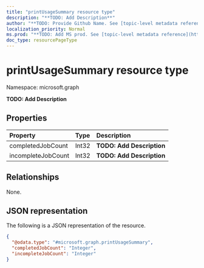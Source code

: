 ```yaml
---
title: "printUsageSummary resource type"
description: "**TODO: Add Description**"
author: "**TODO: Provide Github Name. See [topic-level metadata reference](https://msgo.azurewebsites.net/add/document/guidelines/metadata.html#topic-level-metadata)**"
localization_priority: Normal
ms.prod: "**TODO: Add MS prod. See [topic-level metadata reference](https://msgo.azurewebsites.net/add/document/guidelines/metadata.html#topic-level-metadata)**"
doc_type: resourcePageType
---
```


# printUsageSummary resource type

Namespace: microsoft.graph



**TODO: Add Description**

## Properties
|Property|Type|Description|
|:---|:---|:---|
|completedJobCount|Int32|**TODO: Add Description**|
|incompleteJobCount|Int32|**TODO: Add Description**|

## Relationships
None.

## JSON representation
The following is a JSON representation of the resource.
<!-- {
  "blockType": "resource",
  "@odata.type": "microsoft.graph.printUsageSummary"
}
-->
``` json
{
  "@odata.type": "#microsoft.graph.printUsageSummary",
  "completedJobCount": "Integer",
  "incompleteJobCount": "Integer"
}
```

